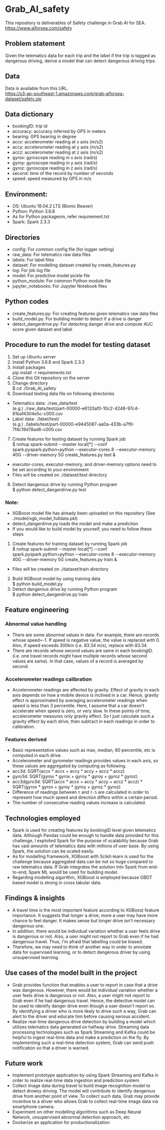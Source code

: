# Grab_AI_safety
This repository is deliverables of Safety challenge in Grab AI for SEA.  
https://www.aiforsea.com/safety
## Problem statement
Given the telematics data for each trip and the label if the trip is tagged as dangerous driving, derive a model that can detect dangerous driving trips.
## Data
Data is available from this URL.  
https://s3-ap-southeast-1.amazonaws.com/grab-aiforsea-dataset/safety.zip
## Data dictionary
 - bookingID: trip id  
 - accuracy: accuracy inferred by GPS in meters  
 - bearing: GPS bearing in degree  
 - accx: accelerometer reading at x axis (m/s2)  
 - accy: accelerometer reading at y axis (m/s2)  
 - accz: accelerometer reading at z axis (m/s2)  
 - gyrox: gyroscope reading in x axis (rad/s)  
 - gyroy: gyroscope reading in y axis (rad/s)  
 - gyroz: gyroscope reading in z axis (rad/s)  
 - second: time of the record by number of seconds  
 - speed: speed measured by GPS in m/s  
## Environment:
 - OS: Ubuntu 18.04.2 LTS (Bionic Beaver)  
 - Python: Python 3.6.8  
 - As for Python packagesm, refer requirement.txt  
 - Spark: Spark 2.3.3  
## Directories
 - config: For common config file (for logger setting)  
 - raw_data: For telematics raw data files  
 - labels: For label files 
 - dataset: For modelling dataset created by create_features.py  
 - log: For job log file 
 - model: For predictive model pickle file  
 - python_module: For common Python module file  
 - jupyter_notebooks: For Jupyter Notebook files  
## Python codes
 - create_features.py: For creating features given telematics raw data files  
 - build_model.py: For building model to detect if a drive is danger  
 - detect_dangerdrive.py: For detecting danger drive and compute AUC score given dataset and label  
## Procedure to run the model for testing dataset
1. Set up Ubuntu server  
2. Install Python 3.6.8 and Spark 2.3.3  
3. Install packages  
pip install -r requirements.txt  
4. Clone this Git repository on the server  
5. Change directory  
$ cd ./Grab_AI_safety  
6. Download testing data file on following directories  
 - Telematics data: ./raw_data/test  
 (e.g.) ./raw_data/test/part-00000-e6120af0-10c2-4248-97c4-81baf4304e5c-c000.csv  
 - Label data: ./label/test/  
 (e.g.) ./labels/test/part-00000-e9445087-aa0a-433b-a7f6-7f4c19d78ad6-c000.csv  
7. Create features for testing dataset by running Spark job  
$ nohup spark-submit --master local[*] --conf spark.pyspark.python=python --executor-cores 8 --executor-memory 40G --driver-memory 5G create_features.py test &  
 * executor-cores, executor-memory, and driver-memory options need to be set according to your environment  
 * Files will be created on ./dataset/test directory  
8. Detect dangerous drive by running Python program  
$ python detect_dangerdrive.py test  
### Note:
 - XGBoost model file has already been uploaded on this repository (See ./model/xgb_model_fulldata.pkl)  
 - detect_dangerdrive.py loads the model and make a prediction  
 - If you would like to build model by yourself, you need to follow these steps  
1. Create features for training dataset by running Spark job  
$ nohup spark-submit --master local[*] --conf spark.pyspark.python=python --executor-cores 8 --executor-memory 40G --driver-memory 5G create_features.py train &  
* Files will be created on ./dataset/train directory
2. Build XGBoost model by using training data  
$ python build_model.py  
3. Detect dangerous drive by running Python program  
$ python detect_dangerdrive.py train  
## Feature engineering
### Abnormal value handling
 - There are some abnormal values in data. For example, there are records whose speed=-1. If speed is negative value, the value is replaced with 0. Also, if speed exceeds 300km (i.e. 83.34 m/s), replace with 83.34.
 - There are records whose second values are same in each bookingID. (i.e. one travel records might have multiple records whose second values are same). In that case, values of a record is averaged by second.
### Accelerometer readings calibration
 - Accelerometer readings are affected by gravity. Effect of gravity in each axis depends on how a mobile device is inclined in a car. Hence, gravity effect is approximated by averaging accelerometer readings when speed is less than 3 percentile. Here, I assume that a car doesn't accelerate when speed is zero, or very slow. In these points of time, accelerometer measures only gravity effect. So I just calculate such a gravity effect by each drive, then subtract in each readings in order to calibration.  
### Features derived
 - Basic representative values such as max, median, 80 percentile, etc is computed in each drive.
 - Accelerometer and gyrometer readings provides values in each axis, so these values are aggregated by computing as following.  
  - acc3d: SQRT(accx * accx + accy * accy + accz * accz)  
  - gyro3d: SQRT(gyrox * gyrox + gyroy * gyroy + gyroz * gyroz)  
  - acc3dgyro3d: SQRT(accx * accx + accy * accy + accz * accz) * SQRT(gyrox * gyrox + gyroy * gyroy + gyroz * gyroz)  
 - Difference of readings between `t` and `t-5` are calculated in order to represent how much speed and direction differs within a certain period.  
 - The number of consecutive reading values increase is calculated.  
## Technologies employed
 - Spark is used for creating features by bookingID level given telematics data. Although Pandas could be enough to handle data provided for this challenge, I exploited Spark for the purpose of scalability because Grab has vast amounts of telematics data with millions of user base. By using Spark, the solution can be scaled easily.  
 - As for modelling framework, XGBoost with Scikit-learn is used for the challenge because aggregated data can be not so huge compared to raw telematics data. If Grab integrates the solution into Spark from end-to-end, Spark ML would be used for building model.  
 - Regarding modelling algorithm, XGBoost is employed because GBDT based model is strong in cross tabular data.  
## Findings & insights
 - A travel time is the most important feature according to XGBoost feature importance. It suggests that longer a drive, more a user may have more chance to feel danger. It makes sense but longer drive isn't necessary dangerous one.
 - In addition, there would be individual variation whether a user feels drive is dangerous or not. Also, a user might not report to Grab even if he had dangerous travel. Thus, I'm afraid that labelling could be biased.
 - Therefore, we may need to think of another way in order to annotate data for supervised learning, or to detect dangerous driver by using unsupervised learning. 
## Use cases of the model built in the project
 - Grab provides function that enables a user to report in case that a drive was dangerous. However, there would be individual variation whether a user feels drive is dangerous or not. Also, a user might not report to Grab even if he had dangerous travel. Hence, the detective model can be used to identify danger drive even though a user doesn't report so. By identifying a driver who is more likely to drive such a way, Grab can alert to the driver and educate him before causing serious accident.
 - Realize real-time dangerous drive detection by building a model which utilizes telematics data generated on halfway drive. Streaming data processing technologies such as Spark Streaming and Kafka could be helpful to ingest real-time data and make a prediction on the fly. By implementing such a real-time detection system, Grab can send push notification so that a driver is warned.
## Future work
 - Implement prototype application by using Spark Streaming and Kafka in order to realize real-time data ingestion and prediction system.
 - Collect image data during travel to build image recognition model to detect drowsy driving. The model will contribute to identify dangerous drive from another point of view. To collect such data, Grab may provide incentive to a driver who allows Grab to collect real-time image data via smartphone camera.  
 - Experiment on other modelling algorithms such as Deep Neural Network, unsupervised abnormal detection approach, etc  
 - Dockerize an application for productionalization
